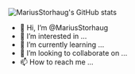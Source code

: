 ![MariusStorhaug's GitHub stats](https://github-readme-stats.vercel.app/api?username=MariusStorhaug&count_private=true&show_icons=true)

- 👋 Hi, I’m @MariusStorhaug
- 👀 I’m interested in ...
- 🌱 I’m currently learning ...
- 💞️ I’m looking to collaborate on ...
- 📫 How to reach me ...

<!---
MariusStorhaug/MariusStorhaug is a ✨ special ✨ repository because its `README.md` (this file) appears on your GitHub profile.
You can click the Preview link to take a look at your changes.
--->
